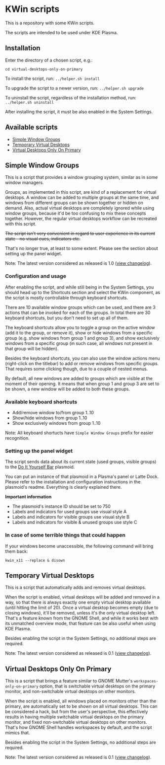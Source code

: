 # KWin scripts

This is a repository with some KWin scripts.

The scripts are intended to be used under KDE Plasma.

## Installation

Enter the directory of a chosen script, e.g.:

```
cd virtual-desktops-only-on-primary
```

To install the script, run: `../helper.sh install`

To upgrade the script to a newer version, run: `../helper.sh upgrade`

To uninstall the script, regardless of the installation method, run: `../helper.sh uninstall`

After installing the script, it must be also enabled in the System Settings.

## Available scripts

- [Simple Window Groups](#simple-window-groups)
- [Temporary Virtual Desktops](#temporary-virtual-desktops)
- [Virtual Desktops Only On Primary](#virtual-desktops-only-on-primary)

## Simple Window Groups

This is a script that provides a window grouping system, similar as in some window managers.

Groups, as implemented in this script, are kind of a replacement for virtual desktops. A window can be added to multiple groups at the same time, and windows from different groups can be shown together or hidden on demand. Also, actual virtual desktops are completely ignored while using window groups, because it'd be too confusing to mix these concepts together. However, the regular virtual desktops workflow can be recreated with this script.

<s>The script isn't very convenient in regard to user experience in its current state - no visual cues, indicators etc.</s>

That's no longer true, at least to some extent. Please see the section about setting up the panel widget.

Note: The latest version considered as released is 1.0 ([view changelog](simple-window-groups/CHANGELOG.md)).

### Configuration and usage

After enabling the script, and while still being in the System Settings, you should head up to the Shortcuts section and select the KWin component, as the script is mostly controllable through keyboard shortcuts.

There are 10 available window groups which can be used, and there are 3 actions that can be invoked for each of the groups. In total there are 30 keyboard shortcuts, but you don't need to set up all of them.

The keyboard shortcuts allow you to toggle a group on the active window (add it to the group, or remove it), show or hide windows from a specific group (e.g. show windows from group 1 and group 3), and show exclusively windows from a specific group (in such case, all windows not present in that group will be hidden).

Besides the keyboard shortcuts, you can also use the window actions menu (right-click on the titlebar) to add or remove windows from specific groups. That requires some clicking though, due to a couple of nested menus.

By default, all new windows are added to groups which are visible at the moment of their opening. It means that when group 1 and group 3 are set to be shown, a new window will be added to both these groups.

### Available keyboard shortcuts

* Add/remove window to/from group 1..10
* Show/hide windows from group 1..10
* Show exclusively windows from group 1..10

Note: All keyboard shortucts have `Simple Window Groups` prefix for easier recognition.

### Setting up the panel widget

The script sends data about its current state (used groups, visible groups) to the [Do It Yourself Bar](https://github.com/wsdfhjxc/do-it-yourself-bar) plasmoid.

You can put an instance of that plasmoid in a Plasma's panel or Latte Dock. Please refer to the installation and configuration instructions in the plasmoid's readme. Everything is clearly explained there.

**Important information**

* The plasmoid's instance ID should be set to 750
* Labels and indicators for used groups use visual style A
* Labels and indicators for visible groups use visual style B
* Labels and indicators for visible & unused groups use style C

### In case of some terrible things that could happen

If your windows become unaccessible, the following command will bring them back:

```
kwin_x11 --replace & disown
```

## Temporary Virtual Desktops

This is a script that automatically adds and removes virtual desktops.

When the script is enabled, virtual desktops will be added and removed in a way, so that there is always exactly one empty virtual desktop available (until hitting the limit of 20). Once a virtual desktop becomes empty (due to closing windows), it'll be removed, unless it's the only virtual desktop left. That's a feature known from the GNOME Shell, and while it works best with its unmatched overview mode, that feature can be also useful when using KDE Plasma.

Besides enabling the script in the System Settings, no additional steps are required.

Note: The latest version considered as released is 0.1 ([view changelog](temporary-virtual-desktops/CHANGELOG.md)).

## Virtual Desktops Only On Primary

This is a script that brings a feature similar to GNOME Mutter's `workspaces-only-on-primary` option, that is switchable virtual desktops on the primary monitor, and non-switchable virtual desktops on other monitors.

When the script is enabled, all windows placed on monitors other than the primary, are automatically set to be shown on all virtual desktops. This can be considered a hack, but from the user's perspective, this effectively results in having multiple switchable virtual desktops on the primary monitor, and fixed non-switchable virtual desktops on other monitors. That's how GNOME Shell handles workspaces by default, and the script mimics that.

Besides enabling the script in the System Settings, no additional steps are required.

Note: The latest version considered as released is 0.1 ([view changelog](virtual-desktops-only-on-primary/CHANGELOG.md)).
